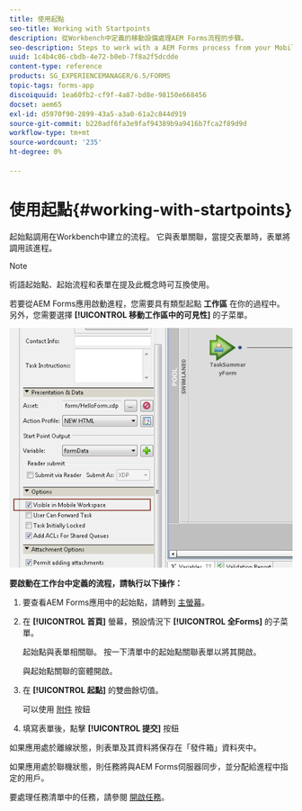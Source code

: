 ```yaml
---
title: 使用起點
seo-title: Working with Startpoints
description: 從Workbench中定義的移動設備處理AEM Forms流程的步驟。
seo-description: Steps to work with a AEM Forms process from your Mobile device defined in Workbench.
uuid: 1c4b4c86-cbdb-4e72-b0eb-7f8a2f5dcdde
content-type: reference
products: SG_EXPERIENCEMANAGER/6.5/FORMS
topic-tags: forms-app
discoiquuid: 1ea60fb2-cf9f-4a87-bd8e-98150e668456
docset: aem65
exl-id: d5970f90-2899-43a5-a3a0-61a2c844d919
source-git-commit: b220adf6fa3e9faf94389b9a9416b7fca2f89d9d
workflow-type: tm+mt
source-wordcount: '235'
ht-degree: 0%

---
```


# 使用起點{#working-with-startpoints}

起始點調用在Workbench中建立的流程。 它與表單關聯，當提交表單時，表單將調用該進程。

>[!NOTE]
>
>術語起始點、起始流程和表單在提及此概念時可互換使用。

若要從AEM Forms應用啟動進程，您需要具有類型起點 **工作區** 在你的過程中。 另外，您需要選擇 **[!UICONTROL 移動工作區中的可見性]** 的子菜單。

![mws_startpoint_select_option](assets/mws_startpoint_select_option.png)

**要啟動在工作台中定義的流程，請執行以下操作：**

1. 要查看AEM Forms應用中的起始點，請轉到 [主螢幕](../../forms/using/home-screen.md)。
1. 在 **[!UICONTROL 首頁]** 螢幕，預設情況下 **[!UICONTROL 全Forms]** 的子菜單。

   起始點與表單相關聯。 按一下清單中的起始點關聯表單以將其開啟。

   與起始點關聯的窗體開啟。

1. 在 **[!UICONTROL 起點]** 的雙曲餘切值。

   可以使用 [附件](../../forms/using/add-attachments.md) 按鈕

1. 填寫表單後，點擊 **[!UICONTROL 提交]** 按鈕

如果應用處於離線狀態，則表單及其資料將保存在「發件箱」資料夾中。

如果應用處於聯機狀態，則任務將與AEM Forms伺服器同步，並分配給進程中指定的用戶。

要處理任務清單中的任務，請參閱 [開啟任務](/help/forms/using/open-task.md)。
